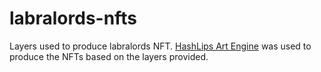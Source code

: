 # labralords-nfts
Layers used to produce labralords NFT. [HashLips Art Engine](https://github.com/HashLips/hashlips_art_engine) was used to produce the NFTs based on the layers provided.
